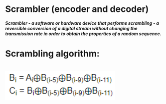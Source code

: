 # Scrambler (encoder and decoder)
##### Scrambler - a software or hardware device that performs scrambling - a reversible conversion of a digital stream without changing the transmission rate in order to obtain the properties of a random sequence.

# Scrambling algorithm:
# ![pic](https://github.com/aK07200/scrambler/blob/main/pic/alg.png)
